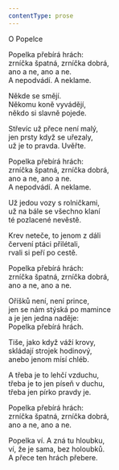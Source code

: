 ```yaml
---
contentType: prose
---
```


O Popelce

Popelka přebírá hrách:  
zrníčka špatná, zrníčka dobrá,  
ano a ne, ano a ne.  
A nepodvádí. A neklame.

  

Někde se smějí.  
Někomu koně vyvádějí,  
někdo si slavně pojede.

  

Střevíc už přece není malý,  
jen prsty když se uřezaly,  
už je to pravda. Uvěřte.

  

Popelka přebírá hrách:  
zrníčka špatná, zrníčka dobrá,  
ano a ne, ano a ne.  
A nepodvádí. A neklame.

  

Už jedou vozy s rolničkami,  
už na bále se všechno klaní  
té pozlacené nevěstě.

  

Krev neteče, to jenom z dáli  
červení ptáci přilétali,  
rvali si peří po cestě.

  

Popelka přebírá hrách:  
zrníčka špatná, zrníčka dobrá,  
ano a ne, ano a ne.

  

Oříšků není, není prince,  
jen se nám stýská po mamince  
a je jen jedna naděje:  
Popelka přebírá hrách.

  

Tiše, jako když váží krovy,  
skládají strojek hodinový,  
anebo jenom mísí chléb.

  

A třeba je to lehčí vzduchu,  
třeba je to jen píseň v duchu,  
třeba jen pírko pravdy je.

  

Popelka přebírá hrách:  
zrníčka špatná, zrníčka dobrá,  
ano a ne, ano a ne.

  

Popelka ví. A zná tu hloubku,  
ví, že je sama, bez holoubků.  
A přece ten hrách přebere.
